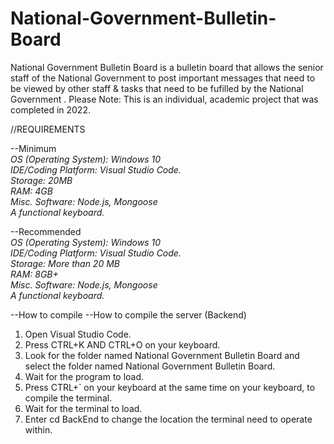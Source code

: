 # National-Government-Bulletin-Board
National Government Bulletin Board is a bulletin board that allows the senior staff of the National Government to post important messages that need to be viewed by other staff  &amp; tasks that need to be fufilled by the National Government . Please Note: This is an individual, academic project that was completed in 2022.

//REQUIREMENTS

--Minimum\
*OS (Operating System): Windows 10\
IDE/Coding Platform: Visual Studio Code.\
Storage: 20MB\
RAM: 4GB\
Misc. Software: Node.js, Mongoose\
A functional keyboard.* 

--Recommended\
*OS (Operating System): Windows 10\
IDE/Coding Platform: Visual Studio Code.\
Storage: More than 20 MB\
RAM: 8GB+\
Misc. Software: Node.js, Mongoose\
A functional keyboard.*

--How to compile
--How to compile the server (Backend)
1. Open Visual Studio Code.
2. Press CTRL+K AND CTRL+O on your keyboard.
3. Look for the folder named National Government Bulletin Board and select the folder named National Government Bulletin Board.
4. Wait for the program to load.
5. Press CTRL+` on your keyboard at the same time on your keyboard, to compile the terminal.
6. Wait for the terminal to load.
7. Enter cd BackEnd to change the location the terminal need to operate within.

